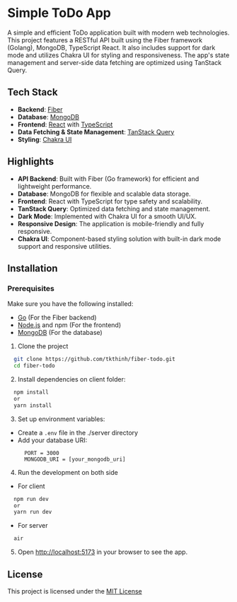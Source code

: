# Simple ToDo App

A simple and efficient ToDo application built with modern web technologies. This project features a RESTful API built using the Fiber framework (Golang), MongoDB, TypeScript React. It also includes support for dark mode and utilizes Chakra UI for styling and responsiveness. The app's state management and server-side data fetching are optimized using TanStack Query.





## Tech Stack

- **Backend**: [Fiber](https://gofiber.io/)
- **Database**: [MongoDB](https://www.mongodb.com/)
- **Frontend**: [React](https://reactjs.org/) with [TypeScript](https://www.typescriptlang.org/)
- **Data Fetching & State Management**: [TanStack Query ](https://tanstack.com/query/latest)
- **Styling**: [Chakra UI](https://chakra-ui.com/)


## Highlights

- **API Backend**: Built with Fiber (Go framework) for efficient and lightweight performance.
- **Database**: MongoDB for flexible and scalable data storage.
- **Frontend**: React with TypeScript for type safety and scalability.
- **TanStack Query**: Optimized data fetching and state management.
- **Dark Mode**: Implemented with Chakra UI for a smooth UI/UX.
- **Responsive Design**: The application is mobile-friendly and fully responsive.
- **Chakra UI**: Component-based styling solution with built-in dark mode support and responsive utilities.
## Installation

### Prerequisites
Make sure you have the following installed:

- [Go](https://golang.org/) (For the Fiber backend)
- [Node.js](https://nodejs.org/) and npm (For the frontend)
- [MongoDB](https://www.mongodb.com/) (For the database)

1. Clone the project

```bash
  git clone https://github.com/tkthinh/fiber-todo.git
  cd fiber-todo
```

2. Install dependencies on client folder:
```bash
  npm install
  or
  yarn install
```

3. Set up environment variables:
- Create a `.env` file in the ./server directory
- Add your database URI:
  ```
    PORT = 3000
    MONGODB_URI = [your_mongodb_uri]
  ```

4. Run the development on both side
- For client
```bash
  npm run dev
  or
  yarn run dev
```

- For server
```bash
  air
```

5. Open [http://localhost:5173](http://localhost:5173) in your browser to see the app.

## License
This project is licensed under the [MIT License](https://choosealicense.com/licenses/mit/) 

